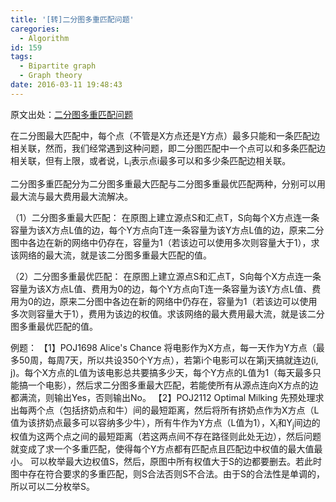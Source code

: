 ```yaml
---
title: '[转]二分图多重匹配问题'
caregories:
  - Algorithm
id: 159
tags:
  - Bipartite graph
  - Graph theory
date: 2016-03-11 19:48:43
---
```


原文出处：[二分图多重匹配问题](http://www.cppblog.com/MatoNo1/archive/2011/03/26/142766.html)

在二分图最大匹配中，每个点（不管是X方点还是Y方点）最多只能和一条匹配边相关联，然而，我们经常遇到这种问题，即二分图匹配中一个点可以和多条匹配边相关联，但有上限，或者说，L<sub>i</sub>表示点i最多可以和多少条匹配边相关联。

二分图多重匹配分为二分图多重最大匹配与二分图多重最优匹配两种，分别可以用最大流与最大费用最大流解决。

（1）二分图多重最大匹配：
在原图上建立源点S和汇点T，S向每个X方点连一条容量为该X方点L值的边，每个Y方点向T连一条容量为该Y方点L值的边，原来二分图中各边在新的网络中仍存在，容量为1（若该边可以使用多次则容量大于1），求该网络的最大流，就是该二分图多重最大匹配的值。

（2）二分图多重最优匹配：
在原图上建立源点S和汇点T，S向每个X方点连一条容量为该X方点L值、费用为0的边，每个Y方点向T连一条容量为该Y方点L值、费用为0的边，原来二分图中各边在新的网络中仍存在，容量为1（若该边可以使用多次则容量大于1），费用为该边的权值。求该网络的最大费用最大流，就是该二分图多重最优匹配的值。

例题：
【1】POJ1698 Alice's Chance
将电影作为X方点，每一天作为Y方点（最多50周，每周7天，所以共设350个Y方点），若第i个电影可以在第j天搞就连边(i, j)。每个X方点的L值为该电影总共要搞多少天，每个Y方点的L值为1（每天最多只能搞一个电影），然后求二分图多重最大匹配，若能使所有从源点连向X方点的边都满流，则输出Yes，否则输出No。
【2】POJ2112 Optimal Milking
先预处理求出每两个点（包括挤奶点和牛）间的最短距离，然后将所有挤奶点作为X方点（L值为该挤奶点最多可以容纳多少牛），所有牛作为Y方点（L值为1），X<sub>i</sub>和Y<sub>j</sub>间边的权值为这两个点之间的最短距离（若这两点间不存在路径则此处无边），然后问题就变成了求一个多重匹配，使得每个Y方点都有匹配点且匹配边中权值的最大值最小。
可以枚举最大边权值S，然后，原图中所有权值大于S的边都要删去。若此时图中存在符合要求的多重匹配，则S合法否则S不合法。由于S的合法性是单调的，所以可以二分枚举S。